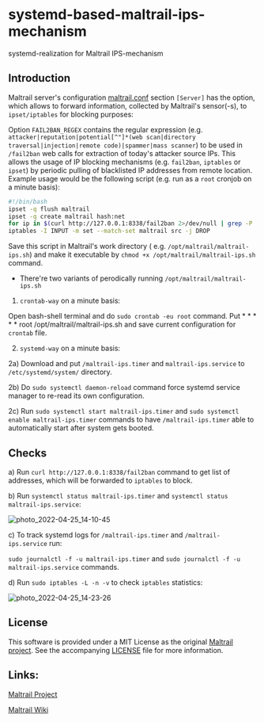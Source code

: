 # systemd-based-maltrail-ips-mechanism

systemd-realization for Maltrail IPS-mechanism

## Introduction

Maltrail server's configuration [maltrail.conf](https://github.com/stamparm/maltrail/blob/master/maltrail.conf) section `[Server]` has the option, which allows to forward information, collected by Maltrail's sensor(-s), to ```ipset/iptables``` for blocking purposes:

Option `FAIL2BAN_REGEX` contains the regular expression (e.g. `attacker|reputation|potential[^"]*(web scan|directory traversal|injection|remote code)|spammer|mass scanner`) to be used in `/fail2ban` web calls for extraction of today's attacker source IPs. This allows the usage of IP blocking mechanisms (e.g. `fail2ban`, `iptables` or `ipset`) by periodic pulling of blacklisted IP addresses from remote location. Example usage would be the following script (e.g. run as a `root` cronjob on a minute basis):

```sh
#!/bin/bash
ipset -q flush maltrail
ipset -q create maltrail hash:net
for ip in $(curl http://127.0.0.1:8338/fail2ban 2>/dev/null | grep -P '^[0-9.]+$'); do ipset add maltrail $ip; done
iptables -I INPUT -m set --match-set maltrail src -j DROP
```

Save this script in Maltrail's work directory ( e.g. ```/opt/maltrail/maltrail-ips.sh```) and make it executable by ```chmod +x /opt/maltrail/maltrail-ips.sh``` command.

- There're two variants of perodically running ```/opt/maltrail/maltrail-ips.sh```

1) ```crontab-way``` on a minute basis:

Open bash-shell terminal and do ```sudo crontab -eu root``` command.
Put * * * * * root /opt/maltrail/maltrail-ips.sh and save current configuration for ```crontab``` file.

2) ```systemd-way``` on a minute basis:

2a) Download and put ```/maltrail-ips.timer``` and ```maltrail-ips.service``` to ```/etc/systemd/system/``` directory.

2b) Do ```sudo systemctl daemon-reload``` command force systemd service manager to re-read its own configuration.

2c) Run ```sudo systemctl start maltrail-ips.timer``` and ```sudo systemctl enable maltrail-ips.timer``` commands to have ```/maltrail-ips.timer``` able to automatically start after system gets booted.

## Checks

a) Run ```curl http://127.0.0.1:8338/fail2ban``` command to get list of addresses, which will be forwarded to ```iptables``` to block.

b) Run ```systemctl status maltrail-ips.timer``` and ```systemctl status maltrail-ips.service```:

![photo_2022-04-25_14-10-45](https://user-images.githubusercontent.com/7167300/165260489-b950a24d-7788-48bc-a517-a9029f4a9021.jpg)

c) To track systemd logs for ```/maltrail-ips.timer``` and ```/maltrail-ips.service``` run:

```sudo journalctl -f -u maltrail-ips.timer``` and ```sudo journalctl -f -u  maltrail-ips.service``` commands.

d) Run ```sudo iptables -L -n -v``` to check ```iptables``` statistics:

![photo_2022-04-25_14-23-26](https://user-images.githubusercontent.com/7167300/165260182-f5570845-8742-4b70-8cf3-d527a4a3c02f.jpg)

## License

This software is provided under a MIT License as the original [Maltrail project](https://github.com/stamparm/maltrail/blob/master/README.md#license). See the accompanying [LICENSE](https://github.com/stamparm/maltrail/blob/master/LICENSE) file for more information.

## Links:

[Maltrail Project](https://github.com/stamparm/maltrail)

[Maltrail Wiki](https://github.com/stamparm/maltrail/wiki)
